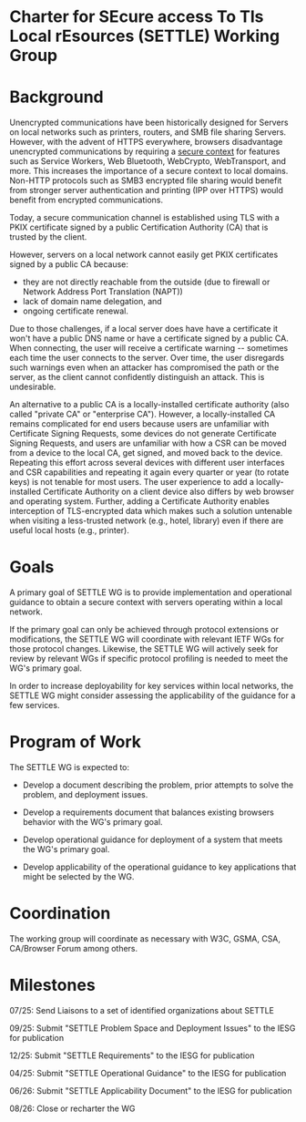 # Charter for SEcure access To Tls Local rEsources (SETTLE) Working Group

# Background

Unencrypted communications have been historically designed for Servers
on local networks such as printers, routers, and SMB file sharing Servers.
However, with the advent of HTTPS everywhere, browsers disadvantage
unencrypted communications by requiring a [secure context](https://www.w3.org/TR/secure-contexts)
for features such as Service Workers, Web Bluetooth, WebCrypto,
WebTransport, and more. This increases the importance of a secure
context to local domains. Non-HTTP protocols such as SMB3 encrypted
file sharing would benefit from stronger server authentication and
printing (IPP over HTTPS) would benefit from encrypted communications.

Today, a secure communication channel is established using TLS with a PKIX
certificate signed by a public Certification Authority (CA) that is trusted
by the client.

However, servers on a local network cannot easily get PKIX
certificates signed by a public CA because:

  * they are not directly reachable from the outside (due to firewall or Network Address
    Port Translation (NAPT))
  * lack of domain name delegation, and
  * ongoing certificate renewal.

Due to those challenges, if a local server does have have a
certificate it won't have a public DNS name or have a certificate
signed by a public CA.  When connecting, the user will receive a
certificate warning -- sometimes each time the user connects to the
server.  Over time, the user disregards such warnings even when an
attacker has compromised the path or the server, as the client cannot
confidently distinguish an attack.  This is undesirable.


An alternative to a public CA is a locally-installed certificate
authority (also called "private CA" or "enterprise CA").  However, a
locally-installed CA remains complicated for end users because users
are unfamiliar with Certificate Signing Requests, some devices do not
generate Certificate Signing Requests, and users are unfamiliar with
how a CSR can be moved from a device to the local CA, get signed, and
moved back to the device. Repeating this effort across several devices
with different user interfaces and CSR capabilities and repeating it
again every quarter or year (to rotate keys) is not tenable for most
users. The user experience to add a locally-installed Certificate
Authority on a client device also differs by web browser and operating
system.  Further, adding a Certificate Authority enables interception
of TLS-encrypted data which makes such a solution untenable when
visiting a less-trusted network (e.g., hotel, library) even if there
are useful local hosts (e.g., printer).

# Goals

A primary goal of SETTLE WG is to provide implementation and operational
guidance to obtain a secure context with servers operating within a local
network.

If the primary goal can only be achieved through protocol extensions or modifications,
the SETTLE WG will coordinate with relevant IETF WGs for those protocol changes. Likewise,
the SETTLE WG will actively seek for review by relevant WGs if specific protocol
profiling is needed to meet the WG's primary goal.

In order to increase deployability for key services within local networks, the SETTLE WG
might consider assessing the applicability of the guidance for a few services.

# Program of Work

The SETTLE WG is expected to:

* Develop a document describing the problem, prior attempts to solve the problem, and deployment
issues.

* Develop a requirements document that balances existing browsers behavior with the WG's primary goal.

* Develop operational guidance for deployment of a system that meets the WG's primary goal.

* Develop applicability of the operational guidance to key applications that might be selected by the WG.

# Coordination

The working group will coordinate as necessary with W3C, GSMA, CSA, CA/Browser Forum among others.

# Milestones

07/25: Send Liaisons to a set of identified organizations about SETTLE

09/25: Submit "SETTLE Problem Space and Deployment Issues" to the IESG for publication

12/25: Submit "SETTLE Requirements" to the IESG for publication

04/25: Submit "SETTLE Operational Guidance" to the IESG for publication

06/26: Submit "SETTLE Applicability Document" to the IESG for publication

08/26: Close or recharter the WG
